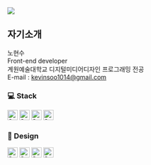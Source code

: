 <img src="https://capsule-render.vercel.app/api?type=waving&color=gradient&height=300&section=header&text=Hi%20There%20👋&fontSize=50&fontAlign=50&fontAlignY=50" /> 
<!-- 메인 배너 -->

## 자기소개 <!-- h3 -->
노현수  
Front-end developer  
계원예술대학교 디지털미디어디자인 프로그래밍 전공  
E-mail : [kevinsoo1014@gmail.com](mailto:kevinsoo1014@gmail.com)

### &#128187; Stack <!-- h2 -->
<div>
  <img alt="Static Badge_html5" height="23px" src="https://img.shields.io/badge/HTML5-%23E33F26?style=flat&logo=HTML5&logoColor=%23fff">
  <img alt="Static Badge_css3" height="23px" src="https://img.shields.io/badge/CSS3-1572B6?style=flat&logo=CSS3&logoColor=%23fff">
  <img alt="Static Badge_javascript" height="23px" src="https://img.shields.io/badge/JavaScript-%23F7DF1E?style=flat&logo=JavaScript&logoColor=%23000">
  <img alt="Static Badge_git" height="23px" src="https://img.shields.io/badge/Git-%23F05032?style=flat&logo=Git&logoColor=%23fff">
</div>

### &#127912; Design <!-- h2 -->
<div>
  <img alt="Static Badge_figma" height="23px" src="https://img.shields.io/badge/Figma-%23F24E1E?style=flat&logo=Figma&logoColor=%23fff">
  <img alt="Static Badge_ps" height="23px" src="https://img.shields.io/badge/Adobe%20Photoshop-%2331A8FF?style=flat&logo=adobephotoshop&logoColor=%23fff">
  <img alt="Static Badge_ai" height="23px" src="https://img.shields.io/badge/Adobe%20Illustrator-%23FF9A00?style=flat&logo=adobeillustrator&logoColor=%23fff">
  <img alt="Static Badge_pr" height="23px" src="https://img.shields.io/badge/Adobe%20Premiere%20Pro-%239999FF?style=flat&logo=adobepremierepro&logoColor=%23fff">  
</div>  
